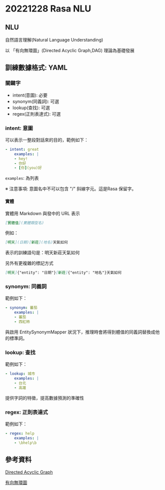 # 20221228 Rasa NLU

## NLU

自然語言理解(Natural Language Understanding)

以 「有向無環圖」(Directed Acyclic Graph,DAG) 理論為基礎發展


## 訓練數據格式: YAML

### 關鍵字

* intent(意圖): 必要
* synonym(同義詞): 可選
* lookup(查找): 可選
* regex(正則表達式): 可選

### intent: 意圖

可以表示一整段對話來的目的，範例如下：

```yml
- intent: great
    examples: |
    - hey!
    - 你好
    - [你](you)好
```

`examples`: 為列表

※ 注意事項: 意圖名中不可以包含 "/" 斜線字元。這是Rasa 保留字。

#### 實體

實體用 Markdown 與發中的 URL 表示

```md
[實體值](實體類型名)
```

例如：

```md
[明天](日期)[新莊](地名)天氣如何
```

表示的訓練語句是：明天新莊天氣如何

另外有更複雜的標記方式

```md
[明天]{"entity": "日期"}[新莊]{"entity": "地名"}天氣如何
```

### synonym: 同義詞

範例如下：

```yml
- synonym: 蕃茄
    examples: |
    - 蕃茄
    - 西紅柿
```

與啟用 EntitySynonymMapper 狀況下，推理時會將得到體值的同義詞替換成他的標準詞。


### lookup: 查找

範例如下：

```yml
- lookup: 城市
    examples: |
    - 台北
    - 高雄
```

提供字詞的特徵，提高數據預測的準確性

### regex: 正則表達式

範例如下：

```yml
- regex: help
    examples: |
    - \bhelp\b
```

## 參考資料

[Directed Acyclic Graph](https://web.ntnu.edu.tw/~algo/DirectedAcyclicGraph.html)

[有向無環圖](https://zh.wikipedia.org/zh-tw/%E6%9C%89%E5%90%91%E6%97%A0%E7%8E%AF%E5%9B%BE)